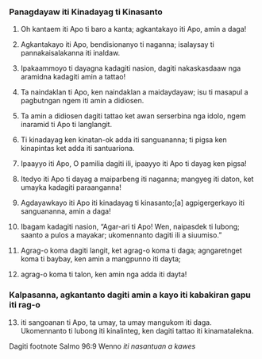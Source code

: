 ### Panagdayaw iti Kinadayag ti Kinasanto

1. Oh kantaem iti Apo ti baro a kanta;
   agkantakayo iti Apo, amin a daga!
2. Agkantakayo iti Apo, bendisionanyo ti naganna;
   isalaysay ti pannakaisalakanna iti inaldaw.
3. Ipakaammoyo ti dayagna kadagiti nasion, dagiti nakaskasdaaw nga aramidna kadagiti amin a tattao!
4. Ta naindaklan ti Apo, ken naindaklan a maidaydayaw;
   isu ti masapul a pagbutngan ngem iti amin a didiosen.
5. Ta amin a didiosen dagiti tattao ket awan serserbina nga idolo, ngem inaramid ti Apo ti langlangit.
6. Ti kinadayag ken kinatan-ok adda iti sanguananna;
   ti pigsa ken kinapintas ket adda iti santuariona.

7. Ipaayyo iti Apo, O pamilia dagiti ili, ipaayyo iti Apo ti dayag ken pigsa!
8. Itedyo iti Apo ti dayag a maiparbeng iti naganna;
   mangyeg iti daton, ket umayka kadagiti paraanganna!
9. Agdayawkayo iti Apo iti kinadayag ti kinasanto;[a]
   agpigergerkayo iti sanguananna, amin a daga!

10. Ibagam kadagiti nasion, “Agar-ari ti Apo!
    Wen, naipasdek ti lubong; saanto a pulos a mayakar;
    ukomennanto dagiti ili a siuumiso.”

11. Agrag-o koma dagiti langit, ket agrag-o koma ti daga;
    agngaretnget koma ti baybay, ken amin a mangpunno iti dayta;
12. agrag-o koma ti talon, ken amin nga adda iti dayta!
### Kalpasanna, agkantanto dagiti amin a kayo iti kabakiran gapu iti rag-o

13. iti sangoanan ti Apo, ta umay, ta umay mangukom iti daga.
    Ukomennanto ti lubong iti kinalinteg, ken dagiti tattao iti kinamatalekna.

Dagiti footnote
Salmo 96:9 Wenno *iti nasantuan a kawes*